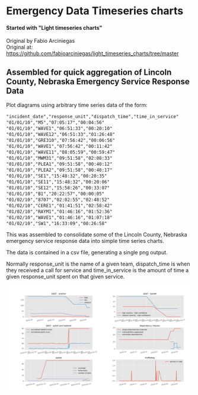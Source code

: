 # Emergency Data Timeseries charts

#### Started with "Light timeseries charts"  
Original by Fabio Arciniegas  
Original at: https://github.com/fabioarciniegas/light_timeseries_charts/tree/master  

## Assembled for quick aggregation of Lincoln County, Nebraska Emergency Service Response Data

Plot diagrams using arbitrary time series data of the form:

``` csv
"incident_date","response_unit","dispatch_time","time_in_service"
"01/01/10","M5","07:05:17","00:04:56"
"01/01/10","WAVE1","06:51:33","00:20:10"
"01/01/10","WAVE12","06:51:33","01:26:48"
"01/01/10","GRE310","07:56:42","00:06:56"
"01/01/10","WAVE1","07:56:42","00:11:42"
"01/01/10","WAVE11","08:05:59","00:59:47"
"01/01/10","MWM31","09:51:58","02:08:33"
"01/01/10","PLEA1","09:51:58","00:40:12"
"01/01/10","PLEA2","09:51:58","00:40:17"
"01/01/10","SE1","15:48:32","00:20:35"
"01/01/10","SE11","15:48:32","00:20:06"
"01/01/10","SE12","15:58:26","00:33:07"
"01/01/10","B1","20:22:57","00:00:05"
"01/02/10","8707","02:02:55","02:48:52"
"01/02/10","CERE1","01:41:51","02:58:42"
"01/02/10","RAYM1","01:46:16","01:52:36"
"01/02/10","WAVE1","01:46:16","01:07:18"
"01/02/10","SW1","16:33:09","00:26:58"

```

This was assembled to consolidate some of the Lincoln County, Nebraska emergency service response data into simple time series charts.  

The data is contained in a csv file, generating a single png output.

Normally response_unit is the name of a given team, dispatch_time is when they received a call for service and time_in_service is the amount of time a given response_unit spent on that given service.


![Sample Output](sample_output/basic.png)

